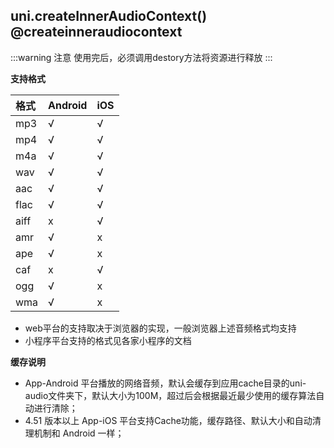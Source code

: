## uni.createInnerAudioContext() @createinneraudiocontext

<!-- UTSAPIJSON.createInnerAudioContext.description -->

:::warning 注意
使用完后，必须调用destory方法将资源进行释放
:::

**支持格式**

|格式	|Android|iOS|
|:-		|:-			|:-	|
|mp3	|√			|√	|
|mp4	|√			|√	|
|m4a	|√			|√	|
|wav	|√			|√	|
|aac	|√			|√	|
|flac	|√			|√	|
|aiff	|x			|√	|
|amr	|√			|x	|
|ape	|√			|x	|
|caf	|x			|√	|
|ogg	|√			|x	|
|wma	|√			|x	|

- web平台的支持取决于浏览器的实现，一般浏览器上述音频格式均支持
- 小程序平台支持的格式见各家小程序的文档

**缓存说明**

- App-Android 平台播放的网络音频，默认会缓存到应用cache目录的uni-audio文件夹下，默认大小为100M，超过后会根据最近最少使用的缓存算法自动进行清除；
- 4.51 版本以上 App-iOS 平台支持Cache功能，缓存路径、默认大小和自动清理机制和 Android 一样；

<!-- UTSAPIJSON.createInnerAudioContext.compatibility -->

<!-- UTSAPIJSON.createInnerAudioContext.param -->

<!-- UTSAPIJSON.createInnerAudioContext.returnValue -->

<!-- UTSAPIJSON.createInnerAudioContext.tutorial -->

<!-- UTSAPIJSON.createInnerAudioContext.example -->

<!-- UTSAPIJSON.general_type.name -->

<!-- UTSAPIJSON.general_type.param -->
